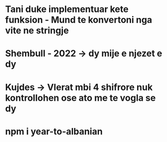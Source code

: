 ﻿# Tani duke implementuar kete funksion - Mund te konvertoni nga vite ne stringje 
# Shembull - 2022  -> dy mije e njezet e dy
# Kujdes -> Vlerat mbi 4 shifrore nuk kontrollohen ose ato me te vogla se dy

# npm i year-to-albanian


